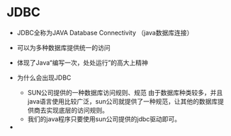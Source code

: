 # JDBC

- JDBC全称为JAVA Database Connectivity  （java数据库连接）
- 可以为多种数据库提供统一的访问
- 体现了Java“编写一次，处处运行”的高大上精神



- 为什么会出现JDBC
  - SUN公司提供的一种数据库访问规则、规范 由于数据库种类较多，并且java语言使用比较广泛，sun公司就提供了一种规范，让其他的数据库提供商去实现底层的访问规则。
  - 我们的java程序只要使用sun公司提供的jdbc驱动即可。
- 



